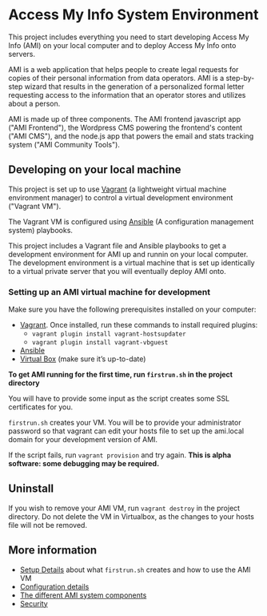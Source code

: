 # Access My Info System Environment

This project includes everything you need to start developing Access My Info (AMI) on your local computer and to deploy Access My Info onto servers.

AMI is a web application that helps people to create legal requests for copies of their personal information from data operators. AMI is a step-by-step wizard that results in the generation of a personalized formal letter requesting access to the information that an operator stores and utilizes about a person.

AMI is made up of three components. The AMI frontend javascript app ("AMI Frontend"), the Wordpress CMS powering the frontend's content ("AMI CMS"), and the node.js app that powers the email and stats tracking system ("AMI Community Tools").

## Developing on your local machine
This project is set up to use [Vagrant](https://www.vagrantup.com/) (a lightweight virtual machine environment manager) to control a virtual development environment ("Vagrant VM").

The Vagrant VM is configured using [Ansible](https://www.ansible.com/) (A configuration management system) playbooks.

This project includes a Vagrant file and Ansible playbooks to get a development environment for AMI up and runnin on your local computer. The development environment is a virtual machine that is set up identically to a virtual private server that you will eventually deploy AMI onto.

### Setting up an AMI virtual machine for development

Make sure you have the following prerequisites installed on your computer:

* [Vagrant](https://www.vagrantup.com/). Once installed, run these commands to install required plugins:
  * `vagrant plugin install vagrant-hostsupdater`
  * `vagrant plugin install vagrant-vbguest`
* [Ansible](https://www.ansible.com/)
* [Virtual Box](https://www.virtualbox.org/) (make sure it’s up-to-date)

**To get AMI running for the first time, run `firstrun.sh` in the project directory**

You will have to provide some input as the script creates some SSL certificates for you.

`firstrun.sh` creates your VM. You  will be to provide your administrator password so that vagrant can edit your hosts file to set up the ami.local domain for your development version of AMI.

If the script fails, run `vagrant provision` and try again. **This is alpha software: some debugging may be required.**

## Uninstall
If you wish to remove your AMI VM, run `vagrant destroy` in the project directory. Do not delete the VM in Virtualbox, as the changes to your hosts file will not be removed.

## More information
*  [Setup Details](https://github.com/andrewhilts/ami-system/blob/master/docs/setup.md) about what `firstrun.sh` creates and how to use the AMI VM
*  [Configuration details](https://github.com/andrewhilts/ami-system/blob/master/docs/config.md)
*  [The different AMI system components](https://github.com/andrewhilts/ami-system/blob/master/docs/components.md)
*  [Security](https://github.com/andrewhilts/ami-system/blob/master/docs/security.md)